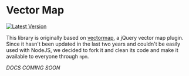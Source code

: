 # Vector Map

[![Latest Version](https://img.shields.io/npm/v/@refactors/vector-map.svg?style=flat-square)](https://www.npmjs.com/package/@refactors/vector-map)

This library is originally based on [vectormap](http://vectormap.com/), a jQuery vector map plugin. Since it hasn't been updated in the last two years and couldn't be easily used with NodeJS, we decided to fork it and clean its code and make it available to everyone through `npm`.

*DOCS COMING SOON*
